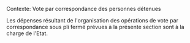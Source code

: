 Contexte: Vote par correspondance des personnes détenues

Les dépenses résultant de l'organisation des opérations de vote par correspondance sous pli fermé prévues à la présente section sont à la charge de l'Etat.